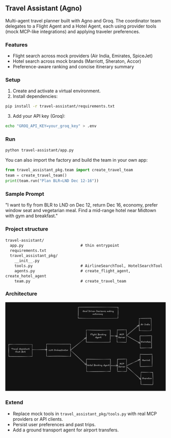 ## Travel Assistant (Agno)

Multi-agent travel planner built with Agno and Groq. The coordinator team delegates to a Flight Agent and a Hotel Agent, each using provider tools (mock MCP-like integrations) and applying traveler preferences.

### Features

- Flight search across mock providers (Air India, Emirates, SpiceJet)
- Hotel search across mock brands (Marriott, Sheraton, Accor)
- Preference-aware ranking and concise itinerary summary

### Setup

1. Create and activate a virtual environment.
2. Install dependencies:

```bash
pip install -r travel-assistant/requirements.txt
```

3. Add your API key (Groq):

```bash
echo "GROQ_API_KEY=your_groq_key" > .env
```

### Run

```bash
python travel-assistant/app.py
```

You can also import the factory and build the team in your own app:

```python
from travel_assistant_pkg.team import create_travel_team
team = create_travel_team()
print(team.run("Plan BLR→LND Dec 12-16"))
```

### Sample Prompt

"I want to fly from BLR to LND on Dec 12, return Dec 16, economy, prefer window seat and vegetarian meal. Find a mid-range hotel near Midtown with gym and breakfast."

### Project structure

```
travel-assistant/
  app.py                         # thin entrypoint
  requirements.txt
  travel_assistant_pkg/
    __init__.py
    tools.py                     # AirlineSearchTool, HotelSearchTool
    agents.py                    # create_flight_agent, create_hotel_agent
    team.py                      # create_travel_team
```

### Architecture

![Architecture](./assets/architecture.png)

### Extend

- Replace mock tools in `travel_assistant_pkg/tools.py` with real MCP providers or API clients.
- Persist user preferences and past trips.
- Add a ground transport agent for airport transfers.
